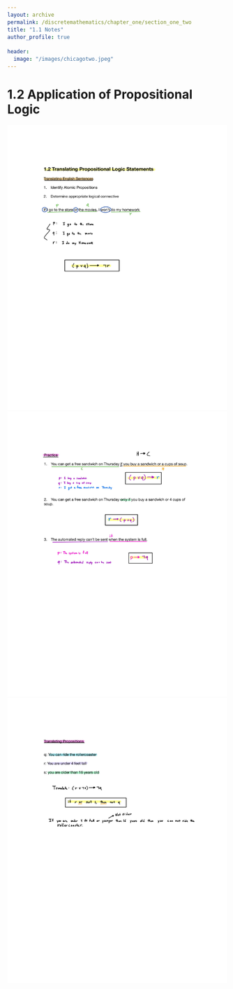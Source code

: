 ```yaml
---
layout: archive
permalink: /discretemathematics/chapter_one/section_one_two
title: "1.1 Notes"
author_profile: true

header:
  image: "/images/chicagotwo.jpeg"
---
```



# 1.2 Application of Propositional Logic

![inserting an Image](/images/Discrete_Math/Chapter_One/Section1.2/Page1.jpg)
![inserting an Image](/images/Discrete_Math/Chapter_One/Section1.2/Page2.jpg)
![inserting an Image](/images/Discrete_Math/Chapter_One/Section1.2/Page3.jpg)

